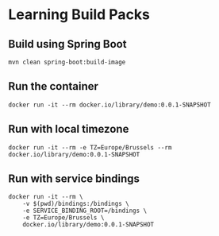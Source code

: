 # Learning Build Packs

## Build using Spring Boot

```shell
mvn clean spring-boot:build-image
```

## Run the container

```shell
docker run -it --rm docker.io/library/demo:0.0.1-SNAPSHOT
```

## Run with local timezone

```shell
docker run -it --rm -e TZ=Europe/Brussels --rm docker.io/library/demo:0.0.1-SNAPSHOT
```

## Run with service bindings

```shell
docker run -it --rm \
    -v $(pwd)/bindings:/bindings \
    -e SERVICE_BINDING_ROOT=/bindings \
    -e TZ=Europe/Brussels \
    docker.io/library/demo:0.0.1-SNAPSHOT
```
